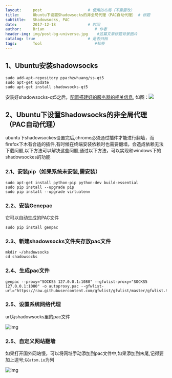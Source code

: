 ```yaml
---
layout:     post                    # 使用的布局（不需要改）
title:      Ubuntu下设置Shadowsocks的非全局代理（PAC自动代理） # 标题 
subtitle:   Shadowsocks, PAC
date:       2017-12-18              # 时间
author:     Brian                      # 作者
header-img: img/post-bg-universe.jpg    #这篇文章标题背景图片
catalog: true                       # 是否归档
tags:       Tool                       #标签
---
```



## 1、Ubuntu安装shadowsocks

```
sudo add-apt-repository ppa:hzwhuang/ss-qt5
sudo apt-get update
sudo apt-get install shadowsocks-qt5
```
安装好shadowsocks-qt5之后，[配置搭建好的服务器的相关信息](https://github.com/xiezhongzhao/xiezhongzhao.github.io/blob/master/_posts/2017-12-18-Ubuntu%E4%B8%8B%E8%AE%BE%E7%BD%AEShadowsocks%E7%9A%84%E9%9D%9E%E5%85%A8%E5%B1%80%E4%BB%A3%E7%90%86(PAC%E8%87%AA%E5%8A%A8%E4%BB%A3%E7%90%86).md), 如图：![](http://ww1.sinaimg.cn/large/006zLtEmgy1fq6nvddbc8j30pz0evq5k.jpg)

## 2、Ubuntu下设置Shadowsocks的非全局代理（PAC自动代理）

ubuntu下shadowsockes设置完后,chrome必须通过插件才能进行翻墙，而firefox下木有合适的插件,有时候在终端安装依赖时也需要翻墙，会造成依赖无法下载问题,以下方法可以解决这些问题,通过以下方法，可以实现和windows下的shadowsockes的功能

### 2.1、安装pip（如果系统未安装,需安装）

```
sudo apt-get install python-pip python-dev build-essential 
sudo pip install --upgrade pip 
sudo pip install --upgrade virtualenv
```

### 2.2、安装Genepac

它可以自动生成的PAC文件

```
sudo pip install genpac
```

### 2.3、新建shadowsocks文件夹存放pac文件

```
mkdir ~/shadowsocks
cd shadowsocks
```

### 2.4、生成pac文件

```
genpac --proxy="SOCKS5 127.0.0.1:1080" --gfwlist-proxy="SOCKS5 127.0.0.1:1080" -o autoproxy.pac --gfwlist-url="https://raw.githubusercontent.com/gfwlist/gfwlist/master/gfwlist.txt"
```

### 2.5、设置系统网络代理

url为shadowsocks里的pac文件

![img](https://leanote.com/api/file/getImage?fileId=587305cfab6441236e01829c)



### 2.5、自定义网站翻墙

如果打开国外网站慢，可以将网址手动添加到pac文件中,如果添加到末尾,记得要加上逗号;以`atom.io`为列 



![img](https://leanote.com/api/file/getImage?fileId=58730a88ab6441236e01831d)



